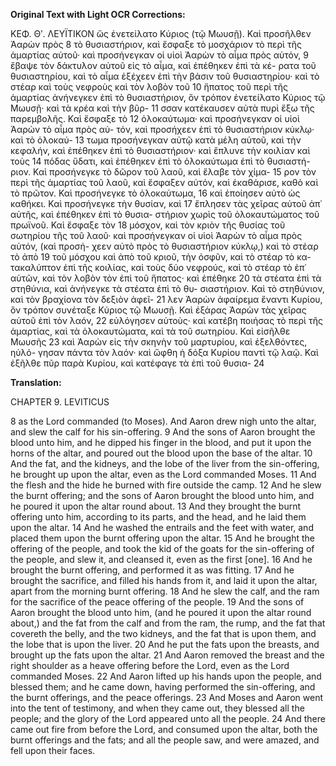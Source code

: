 **Original Text with Light OCR Corrections:**

ΚΕΦ. Θʹ. ΛΕΥΪΤΙΚΟΝ
ὥς ἐνετείλατο Κύριος (τῷ Μωυσῇ). Καὶ προσῆλθεν Ἀαρὼν πρὸς 8
τὸ θυσιαστήριον, καὶ ἔσφαξε τὸ μοσχάριον τὸ περὶ τῆς ἁμαρτίας
αὑτοῦ· καὶ προσήνεγκαν οἱ υἱοὶ Ἀαρὼν τὸ αἷμα πρὸς αὑτόν, 9
ἔβαψε τὸν δάκτυλον αὑτοῦ εἰς τὸ αἷμα, καὶ ἐπέθηκεν ἐπὶ τὰ κέ-
ρατα τοῦ θυσιαστηρίου, καὶ τὸ αἷμα ἐξέχεεν ἐπὶ τὴν βάσιν τοῦ
θυσιαστηρίου· καὶ τὸ στέαρ καὶ τοὺς νεφροὺς καὶ τὸν λοβὸν τοῦ 10
ἥπατος τοῦ περὶ τῆς ἁμαρτίας ἀνήνεγκεν ἐπὶ τὸ θυσιαστήριον, ὅν
τρόπον ἐνετείλατο Κύριος τῷ Μωυσῇ· καὶ τὰ κρέα καὶ τὴν βῦρ- 11
σσαν κατέκαυσεν αὐτὰ πυρὶ ἔξω τῆς παρεμβολῆς. Καὶ ἔσφαξε τὸ 12
ὁλοκαύτωμα· καὶ προσήνεγκαν οἱ υἱοὶ Ἀαρὼν τὸ αἷμα πρὸς αὑ-
τόν, καὶ προσήχεεν ἐπὶ τὸ θυσιαστήριον κύκλῳ· καὶ τὸ ὁλοκαύ- 13
τωμα προσήνεγκαν αὐτῷ κατὰ μέλη αὑτοῦ, καὶ τὴν κεφαλήν, καὶ
ἐπέθηκεν ἐπὶ τὸ θυσιαστήριον· καὶ ἔπλυνε τὴν κοιλίαν καὶ τοὺς 14
πόδας ὕδατι, καὶ ἐπέθηκεν ἐπὶ τὸ ὁλοκαύτωμα ἐπὶ τὸ θυσιαστή-
ριον. Καὶ προσήνεγκε τὸ δῶρον τοῦ λαοῦ, καὶ ἔλαβε τὸν χίμα- 15
ρον τὸν περὶ τῆς ἁμαρτίας τοῦ λαοῦ, καὶ ἔσφαξεν αὑτόν, καὶ
ἐκαθάρισε, καθὸ καὶ τὸ πρῶτον. Καὶ προσήνεγκε τὸ ὁλοκαύτωμα, 16
καὶ ἐποίησεν αὐτὸ ὡς καθήκει. Καὶ προσήνεγκε τὴν θυσίαν, καὶ 17
ἔπλησεν τὰς χεῖρας αὑτοῦ ἀπ᾿ αὐτῆς, καὶ ἐπέθηκεν ἐπὶ τὸ θυσια-
στήριον χωρὶς τοῦ ὁλοκαυτώματος τοῦ πρωϊνοῦ. Καὶ ἔσφαξε τὸν 18
μόσχον, καὶ τὸν κριὸν τῆς θυσίας τοῦ σωτηρίου τῆς τοῦ λαοῦ·
καὶ προσήνεγκαν οἱ υἱοὶ Ἀαρὼν τὸ αἷμα πρὸς αὑτόν, (καὶ προσή-
χεεν αὐτὸ πρὸς τὸ θυσιαστήριον κύκλῳ,) καὶ τὸ στέαρ τὸ ἀπὸ 19
τοῦ μόσχου καὶ ἀπὸ τοῦ κριοῦ, τὴν ὀσφῦν, καὶ τὸ στέαρ τὸ κα-
τακαλύπτον ἐπὶ τῆς κοιλίας, καὶ τοὺς δύο νεφρούς, καὶ τὸ στέαρ
τὸ ἐπ᾿ αὑτῶν, καὶ τὸν λοβὸν τὸν ἐπὶ τοῦ ἥπατος· καὶ ἐπέθηκε 20
τὰ στέατα ἐπὶ τὰ στηθύνια, καὶ ἀνήνεγκε τὰ στέατα ἐπὶ τὸ θυ-
σιαστήριον. Καὶ τὸ στηθύνιον, καὶ τὸν βραχίονα τὸν δεξιὸν ἀφεῖ- 21
λεν Ἀαρὼν ἀφαίρεμα ἔναντι Κυρίου, ὃν τρόπον συνέταξε Κύριος
τῷ Μωυσῇ. Καὶ ἐξάρας Ἀαρὼν τὰς χεῖρας αὑτοῦ ἐπὶ τὸν λαόν, 22
εὐλόγησεν αὑτοὺς· καὶ κατέβη ποιήσας τὸ περὶ τῆς ἁμαρτίας, καὶ
τὰ ὁλοκαυτώματα, καὶ τὰ τοῦ σωτηρίου. Καὶ εἰσῆλθε Μωυσῆς 23
καὶ Ἀαρὼν εἰς τὴν σκηνὴν τοῦ μαρτυρίου, καὶ ἐξελθόντες, ηὐλό-
γησαν πάντα τὸν λαόν· καὶ ὤφθη ἡ δόξα Κυρίου παντὶ τῷ λαῷ.
Καὶ ἐξῆλθε πῦρ παρὰ Κυρίου, καὶ κατέφαγε τὰ ἐπὶ τοῦ θυσια- 24

**Translation:**

CHAPTER 9. LEVITICUS

8 as the Lord commanded (to Moses). And Aaron drew nigh unto the altar, and slew the calf for his sin-offering.
9 And the sons of Aaron brought the blood unto him, and he dipped his finger in the blood, and put it upon the horns of the altar, and poured out the blood upon the base of the altar.
10 And the fat, and the kidneys, and the lobe of the liver from the sin-offering, he brought up upon the altar, even as the Lord commanded Moses.
11 And the flesh and the hide he burned with fire outside the camp.
12 And he slew the burnt offering; and the sons of Aaron brought the blood unto him, and he poured it upon the altar round about.
13 And they brought the burnt offering unto him, according to its parts, and the head, and he laid them upon the altar.
14 And he washed the entrails and the feet with water, and placed them upon the burnt offering upon the altar.
15 And he brought the offering of the people, and took the kid of the goats for the sin-offering of the people, and slew it, and cleansed it, even as the first [one].
16 And he brought the burnt offering, and performed it as was fitting.
17 And he brought the sacrifice, and filled his hands from it, and laid it upon the altar, apart from the morning burnt offering.
18 And he slew the calf, and the ram for the sacrifice of the peace offering of the people.
19 And the sons of Aaron brought the blood unto him, (and he poured it upon the altar round about,) and the fat from the calf and from the ram, the rump, and the fat that covereth the belly, and the two kidneys, and the fat that is upon them, and the lobe that is upon the liver.
20 And he put the fats upon the breasts, and brought up the fats upon the altar.
21 And Aaron removed the breast and the right shoulder as a heave offering before the Lord, even as the Lord commanded Moses.
22 And Aaron lifted up his hands upon the people, and blessed them; and he came down, having performed the sin-offering, and the burnt offerings, and the peace offerings.
23 And Moses and Aaron went into the tent of testimony, and when they came out, they blessed all the people; and the glory of the Lord appeared unto all the people.
24 And there came out fire from before the Lord, and consumed upon the altar, both the burnt offerings and the fats; and all the people saw, and were amazed, and fell upon their faces.